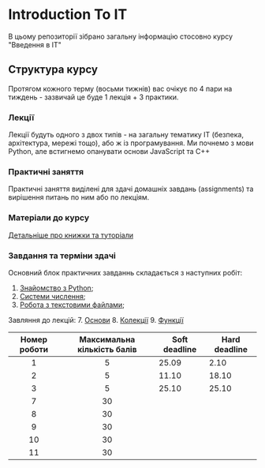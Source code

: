 # Introduction To IT

В цьому репозиторії зібрано загальну інформацію стосовно курсу "Введення в ІТ"

## Структура курсу

Протягом кожного терму (восьми тижнів) вас очікує по 4 пари на тиждень - зазвичай це буде 1 лекція + 3 практики.

### Лекції

Лекції будуть одного з двох типів - на загальну тематику ІТ (безпека, архітектура, мережі тощо), або ж із програмування. Ми почнемо з мови Python, але встигнемо опанувати основи JavaScript та C++

### Практичні заняття

Практичні заняття виділені для здачі домашніх завдань (assignments) та вирішення питань по ним або по лекціям.

### Матеріали до курсу

[Детальніше про книжки та туторіали](/python_materials.md)

### Завдання та терміни здачі

Основний блок практичних завданнь складається з наступних робіт:
1. [Знайомство з Python](/assignments_2021/assignment_1.md);
2. [Системи числення](/assignments_2021/assignment_2.md);
3. [Робота з текстовими файлами](/assignments_2021/assignment_3.md);

Завляння до лекцій:
7. [Основи](https://github.com/kse-ua/introduction-to-it/blob/main/lecture_notes/07%20functions/README.md)
8. [Колекції](https://github.com/kse-ua/introduction-to-it/blob/main/lecture_notes/08%20functions/README.md)
9. [Функції](https://github.com/kse-ua/introduction-to-it/blob/main/lecture_notes/09%20functions/README.md)

|Номер роботи|Максимальна кількість балів|Soft deadline|Hard deadline|
|:----------:|:-------------------------:|-------------|-------------|
|1|5|25.09 |2.10 |
|2|5|11.10 |18.10 |
|3|5|25.10 |25.10 |
|7|30| | |
|8|30| | |
|9|30| | |
|10|30| | |
|11|30| | |
